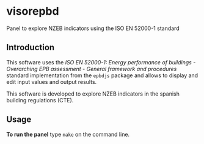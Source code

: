 # visorepbd

Panel to explore NZEB indicators using the ISO EN 52000-1 standard

## Introduction

This software uses the *ISO EN 52000-1: Energy performance of buildings - Overarching EPB assessment - General framework and procedures* standard implementation from the `epbdjs` package
and allows to display and edit input values and output results.

This software is developed to explore NZEB indicators in the spanish building regulations (CTE).

## Usage

**To run the panel** type ```make``` on the command line.

